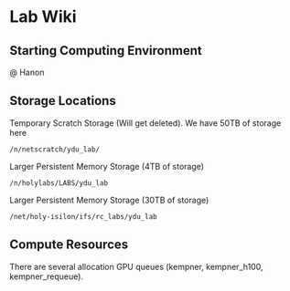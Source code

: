 # Lab Wiki

## Starting Computing Environment

@ Hanon

## Storage Locations

Temporary Scratch Storage (Will get deleted). We have 50TB
of storage here

```
/n/netscratch/ydu_lab/
```

Larger Persistent Memory Storage (4TB of storage)

```
/n/holylabs/LABS/ydu_lab
```

Larger Persistent Memory Storage (30TB of storage)

```
/net/holy-isilon/ifs/rc_labs/ydu_lab
```

## Compute Resources

There are several allocation GPU queues (kempner, kempner_h100, kempner_requeue). 


